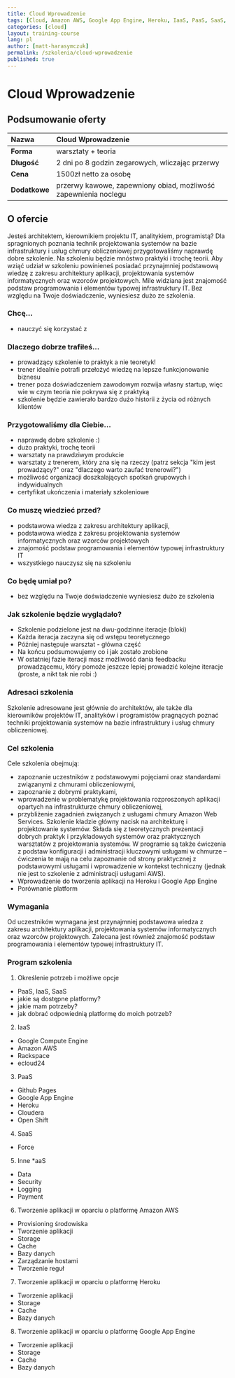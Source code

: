 ```yaml
---
title: Cloud Wprowadzenie
tags: [Cloud, Amazon AWS, Google App Engine, Heroku, IaaS, PaaS, SaaS, Cloudera, Open Shift, Rackspace]
categories: [cloud]
layout: training-course
lang: pl
author: [matt-harasymczuk]
permalink: /szkolenia/cloud-wprowadzenie
published: true
---
```


# Cloud Wprowadzenie

## Podsumowanie oferty

| Nazwa         | Cloud Wprowadzenie                                           |
|:--------------|:----------------------------------------------------------------|
| **Forma**     | warsztaty + teoria                                              |
| **Długość**   | 2 dni po 8 godzin zegarowych, wliczając przerwy                 |
| **Cena**      | 1500zł netto za osobę                                           |
| **Dodatkowe** | przerwy kawowe, zapewniony obiad, możliwość zapewnienia noclegu |

## O ofercie
Jesteś architektem, kierownikiem projektu IT, analitykiem, programistą? Dla spragnionych poznania technik projektowania systemów na bazie infrastruktury i usług chmury obliczeniowej przygotowaliśmy naprawdę dobre szkolenie. Na szkoleniu będzie mnóstwo praktyki i trochę teorii. Aby wziąć udział w szkoleniu powinieneś posiadać przynajmniej podstawową wiedzę z zakresu architektury aplikacji, projektowania systemów informatycznych oraz wzorców projektowych. Mile widziana jest znajomość podstaw programowania i elementów typowej infrastruktury IT. Bez względu na Twoje doświadczenie, wyniesiesz dużo ze szkolenia.

### Chcę...
- nauczyć się korzystać z

### Dlaczego dobrze trafiłeś...
- prowadzący szkolenie to praktyk a nie teoretyk!
- trener idealnie potrafi przełożyć wiedzę na lepsze funkcjonowanie biznesu
- trener poza doświadczeniem zawodowym rozwija własny startup, więc wie w czym teoria nie pokrywa się z praktyką
- szkolenie będzie zawierało bardzo dużo historii z życia od różnych klientów

### Przygotowaliśmy dla Ciebie...
- naprawdę dobre szkolenie :)
- dużo praktyki, trochę teorii
- warsztaty na prawdziwym produkcie
- warsztaty z trenerem, który zna się na rzeczy (patrz sekcja "kim jest prowadzący?" oraz "dlaczego warto zaufać trenerowi?")
- możliwość organizacji doszkalających spotkań grupowych i indywidualnych
- certyfikat ukończenia i materiały szkoleniowe

### Co muszę wiedzieć przed?
- podstawowa wiedza z zakresu architektury aplikacji, 
- podstawowa wiedza z zakresu projektowania systemów informatycznych oraz wzorców projektowych
- znajomość podstaw programowania i elementów typowej infrastruktury IT
- wszystkiego nauczysz się na szkoleniu 

### Co będę umiał po?
- bez względu na Twoje doświadczenie wyniesiesz dużo ze szkolenia

### Jak szkolenie będzie wyglądało?
- Szkolenie podzielone jest na dwu-godzinne iteracje (bloki)
- Każda iteracja zaczyna się od wstępu teoretycznego
- Później następuje warsztat - główna część
- Na końcu podsumowujemy co i jak zostało zrobione
- W ostatniej fazie iteracji masz możliwość dania feedbacku prowadzącemu, który pomoże jeszcze lepiej prowadzić kolejne iteracje (proste, a nikt tak nie robi :)


### Adresaci szkolenia
Szkolenie adresowane jest głównie do architektów, ale także dla kierowników projektów IT, analityków i programistów pragnących poznać techniki projektowania systemów na bazie infrastruktury i usług chmury obliczeniowej.

### Cel szkolenia
Cele szkolenia obejmują:

* zapoznanie uczestników z podstawowymi pojęciami oraz standardami związanymi z chmurami obliczeniowymi,
* zapoznanie z dobrymi praktykami,
* wprowadzenie w problematykę projektowania rozproszonych aplikacji opartych na infrastrukturze chmury obliczeniowej,
* przybliżenie zagadnień związanych z usługami chmury Amazon Web Services. Szkolenie kładzie główny nacisk na architekturę i projektowanie systemów. Składa się z teoretycznych prezentacji dobrych praktyk i przykładowych systemów oraz praktycznych warsztatów z projektowania systemów. W programie są także ćwiczenia z podstaw konfiguracji i administracji kluczowymi usługami w chmurze – ćwiczenia te mają na celu zapoznanie od strony praktycznej z podstawowymi usługami i wprowadzenie w kontekst techniczny (jednak nie jest to szkolenie z administracji usługami AWS).
* Wprowadzenie do tworzenia aplikacji na Heroku i Google App Engine
* Porównanie platform

### Wymagania
Od uczestników wymagana jest przynajmniej podstawowa wiedza z zakresu architektury aplikacji, projektowania systemów informatycznych oraz wzorców projektowych. Zalecana jest również znajomość podstaw programowania i elementów typowej infrastruktury IT.


### Program szkolenia
1. Określenie potrzeb i możliwe opcje
- PaaS, IaaS, SaaS
- jakie są dostępne platformy?
- jakie mam potrzeby?
- jak dobrać odpowiednią platformę do moich potrzeb?

2. IaaS
- Google Compute Engine
- Amazon AWS
- Rackspace
- ecloud24

3. PaaS
- Github Pages
- Google App Engine
- Heroku
- Cloudera
- Open Shift

4. SaaS
- Force

5. Inne \*aaS
- Data
- Security
- Logging
- Payment

6. Tworzenie aplikacji w oparciu o platformę Amazon AWS
- Provisioning środowiska
- Tworzenie aplikacji
- Storage
- Cache
- Bazy danych
- Zarządzanie hostami
- Tworzenie reguł

7. Tworzenie aplikacji w oparciu o platformę Heroku
- Tworzenie aplikacji
- Storage
- Cache
- Bazy danych

8. Tworzenie aplikacji w oparciu o platformę Google App Engine
- Tworzenie aplikacji
- Storage
- Cache
- Bazy danych
